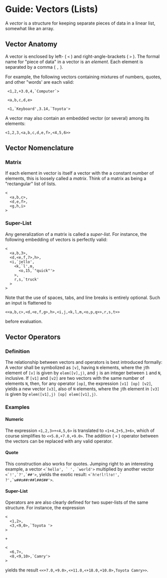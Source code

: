 # Guide: Vectors (Lists)

A *vector* is a structure for keeping separate pieces of data in a linear list, somewhat like an array. 

## Vector Anatomy

A vector is enclosed by left- ( `<` ) and right-angle-brackets ( `>` ). The formal name for "piece of data" in a vector is an *element*. Each element is separated by a comma ( `,` ).

For example, the following vectors containing mixtures of numbers, quotes, and other "words' are each valid:

``` <1,2,+3.0,4,`Computer`>```

``` <a,b,c,d,e>```

``` <1,`Keyboard',3.14,`Toyota'>```

A vector may also contain an embedded vector (or several) among its elements:

```
<1,2,3,<a,b,c,d,e,f>,<4,5,6>>
```
## Vector Nomenclature

### Matrix

If each element in vector is itself a vector with the a constant number of elements, this is loosely called a *matrix*. Think of a matrix as being a "rectangular" list of lists.

```
<
  <a,b,c>,
  <d,e,f>,
  <g,h,i>
>
```

### Super-List

Any generalization of a matrix is called a *super-list*. For instance, the following embedding of vectors is perfectly valid:

```
<
  <a,b,3>,
  <d,<e,f,7>,h>,
  <i,`jello',
    <k,`l',m,
      <o,15,`"quick"'>
    >,
    r,s,`truck'
  >
>
```

Note that the use of spaces, tabs, and line breaks is entirely optional. Such an input is flattened to 

```<<a,b,c>,<d,<e,f,g>,h>,<i,j,<k,l,m,<o,p,q>>,r,s,t>>```

before evaluation.

## Vector Operators

### Definition

The relationship between vectors and operators is best introduced formally: A vector shall be symbolized as `[v]`, having `N` elements, where the `j`th element of `[v]` is given by `elem([v],j)`, and `j` is an integer between `1` and `N`, inclusive. If `[v1]` and `[v2]` are two vectors with the same number of elements `N`, then, for any operator `[op]`, the expression `[v1] [op] [v2]`, yields a new vector `[v3]`, also of `N` elements, where the `j`th element in `[v3]` is given by `elem([v1],j) [op] elem([v1],j)`.

### Examples

#### Numeric

The expression `<1,2,3>+<4,5,6>` is translated to `<1+4,2+5,3+6>`, which of course simplifies to `<+5.0,+7.0,+9.0>`. The addition ( `+` ) operator between the vectors can be replaced with any valid operator.

#### Quote

This construction also works for quotes. Jumping right to an interesting example, a vector ```<`hello', ` ', `world'>``` multiplied by another vector ```<`!',`?',`##'>```, yields the exotic result: ```<`h!e!l!l!o!',` ?',`w##o##r##l##d##'>```.

#### Super-List

Operators are are also clearly defined for two super-lists of the same structure. For instance, the expression

```
<
  <1,2>,
  <3,<9,0>,`Toyota '>
>

+

<
  <6,7>,
  <8,<9,10>,`Camry'>
>
```

yields the result `<<+7.0,+9.0>,<+11.0,<+18.0,+10.0>,Toyota Camry>>`.